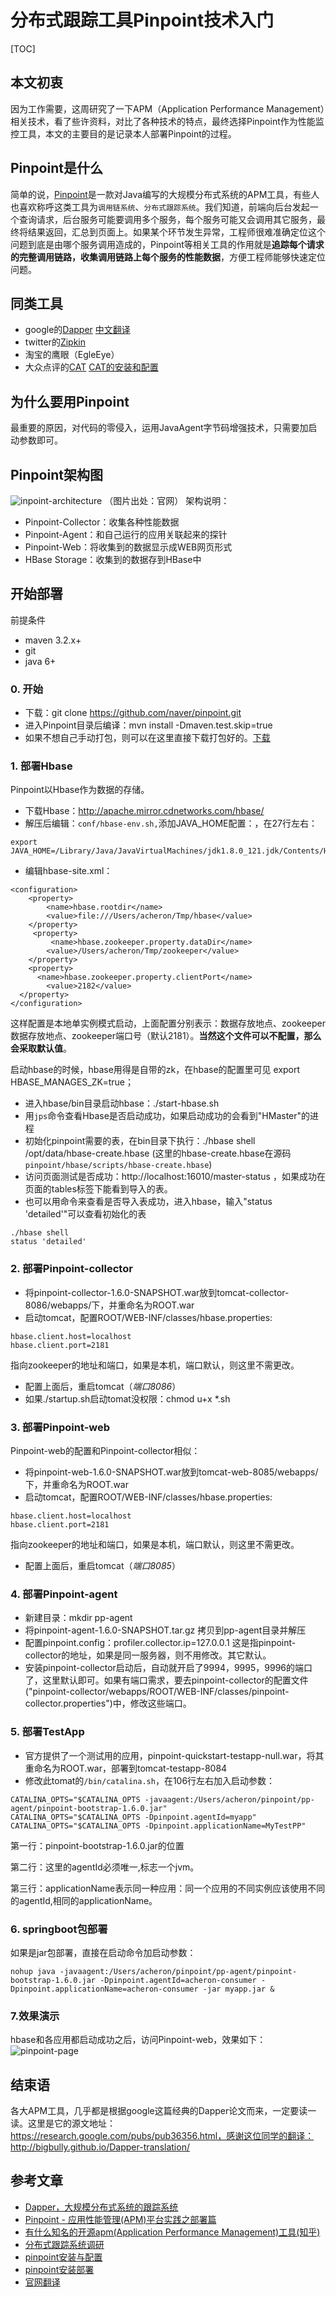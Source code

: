 # 分布式跟踪工具Pinpoint技术入门

[TOC]

## 本文初衷
因为工作需要，这周研究了一下APM（Application Performance Management）相关技术，看了些许资料，对比了各种技术的特点，最终选择Pinpoint作为性能监控工具，本文的主要目的是记录本人部署Pinpoint的过程。
## Pinpoint是什么
简单的说，[Pinpoint](https://github.com/naver/pinpoint)是一款对Java编写的大规模分布式系统的APM工具，有些人也喜欢称呼这类工具为`调用链系统`、`分布式跟踪系统`。我们知道，前端向后台发起一个查询请求，后台服务可能要调用多个服务，每个服务可能又会调用其它服务，最终将结果返回，汇总到页面上。如果某个环节发生异常，工程师很难准确定位这个问题到底是由哪个服务调用造成的，Pinpoint等相关工具的作用就是**追踪每个请求的完整调用链路，收集调用链路上每个服务的性能数据**，方便工程师能够快速定位问题。
## 同类工具
- google的[Dapper](https://static.googleusercontent.com/media/research.google.com/zh-CN//pubs/archive/36356.pdf)  [中文翻译](http://bigbully.github.io/Dapper-translation/)
- twitter的[Zipkin](http://zipkin.io/)
- 淘宝的鹰眼（EgleEye）
- 大众点评的[CAT](https://github.com/dianping/cat)  [CAT的安装和配置](http://www.herohuang.com/2017/02/22/dianping-cat/)

## 为什么要用Pinpoint
最重要的原因，对代码的零侵入，运用JavaAgent字节码增强技术，只需要加启动参数即可。

## Pinpoint架构图
![inpoint-architecture](images/pinpoint-architecture.png)
（图片出处：官网）
架构说明：
-  Pinpoint-Collector：收集各种性能数据
-  Pinpoint-Agent：和自己运行的应用关联起来的探针
-  Pinpoint-Web：将收集到的数据显示成WEB网页形式
-  HBase Storage：收集到的数据存到HBase中

## 开始部署

前提条件
- maven 3.2.x+
- git
- java 6+

### 0. 开始
- 下载：git clone https://github.com/naver/pinpoint.git
- 进入Pinpoint目录后编译：mvn install -Dmaven.test.skip=true
- 如果不想自己手动打包，则可以在这里直接下载打包好的。[下载](https://github.com/naver/pinpoint/releases/tag/1.6.0)

### 1. 部署Hbase
Pinpoint以Hbase作为数据的存储。
- 下载Hbase：http://apache.mirror.cdnetworks.com/hbase/
- 解压后编辑：`conf/hbase-env.sh,`添加JAVA_HOME配置：，在27行左右：
```
export JAVA_HOME=/Library/Java/JavaVirtualMachines/jdk1.8.0_121.jdk/Contents/Home
```
- 编辑hbase-site.xml：
```
<configuration>
    <property>
        <name>hbase.rootdir</name>
        <value>file:///Users/acheron/Tmp/hbase</value>
    </property>
     <property>
         <name>hbase.zookeeper.property.dataDir</name>
        <value>/Users/acheron/Tmp/zookeeper</value>
    </property>
    <property>
      <name>hbase.zookeeper.property.clientPort</name>
        <value>2182</value>
  </property>
</configuration>
```
这样配置是本地单实例模式启动，上面配置分别表示：数据存放地点、zookeeper数据存放地点、zookeeper端口号（默认2181）。**当然这个文件可以不配置，那么会采取默认值**。

启动hbase的时候，hbase用得是自带的zk，在hbase的配置里可见 export HBASE_MANAGES_ZK=true；

- 进入hbase/bin目录启动hbase：./start-hbase.sh
- 用`jps`命令查看Hbase是否启动成功，如果启动成功的会看到"HMaster"的进程
- 初始化pinpoint需要的表，在bin目录下执行：./hbase shell /opt/data/hbase-create.hbase  (这里的hbase-create.hbase在源码`pinpoint/hbase/scripts/hbase-create.hbase`)
- 访问页面测试是否成功：http://localhost:16010/master-status  ，如果成功在页面的tables标签下能看到导入的表。
- 也可以用命令来查看是否导入表成功，进入hbase，输入"status 'detailed'"可以查看初始化的表
```
./hbase shell
status 'detailed'
```

### 2. 部署Pinpoint-collector
- 将pinpoint-collector-1.6.0-SNAPSHOT.war放到tomcat-collector-8086/webapps/下，并重命名为ROOT.war
- 启动tomcat，配置ROOT/WEB-INF/classes/hbase.properties:
```
hbase.client.host=localhost
hbase.client.port=2181
```
指向zookeeper的地址和端口，如果是本机，端口默认，则这里不需更改。
- 配置上面后，重启tomcat（*端口8086*）
- 如果./startup.sh启动tomat没权限：chmod u+x *.sh 

### 3. 部署Pinpoint-web
Pinpoint-web的配置和Pinpoint-collector相似：
- 将pinpoint-web-1.6.0-SNAPSHOT.war放到tomcat-web-8085/webapps/下，并重命名为ROOT.war
- 启动tomcat，配置ROOT/WEB-INF/classes/hbase.properties:
```
hbase.client.host=localhost
hbase.client.port=2181
```
指向zookeeper的地址和端口，如果是本机，端口默认，则这里不需更改。
- 配置上面后，重启tomcat（*端口8085*）

### 4. 部署Pinpoint-agent
- 新建目录：mkdir pp-agent
- 将pinpoint-agent-1.6.0-SNAPSHOT.tar.gz 拷贝到pp-agent目录并解压
- 配置pinpoint.config：profiler.collector.ip=127.0.0.1
  这是指pinpoint-collector的地址，如果是同一服务器，则不用修改。其它默认。
- 安装pinpoint-collector启动后，自动就开启了9994，9995，9996的端口了，这里默认即可。如果有端口需求，要去pinpoint-collector的配置文件("pinpoint-collector/webapps/ROOT/WEB-INF/classes/pinpoint-collector.properties")中，修改这些端口。

### 5. 部署TestApp
- 官方提供了一个测试用的应用，pinpoint-quickstart-testapp-null.war，将其重命名为ROOT.war，部署到tomcat-testapp-8084
- 修改此tomat的`/bin/catalina.sh`，在106行左右加入启动参数：
```n
CATALINA_OPTS="$CATALINA_OPTS -javaagent:/Users/acheron/pinpoint/pp-agent/pinpoint-bootstrap-1.6.0.jar"
CATALINA_OPTS="$CATALINA_OPTS -Dpinpoint.agentId=myapp"
CATALINA_OPTS="$CATALINA_OPTS -Dpinpoint.applicationName=MyTestPP"
```
第一行：pinpoint-bootstrap-1.6.0.jar的位置

第二行：这里的agentId必须唯一,标志一个jvm。

第三行：applicationName表示同一种应用：同一个应用的不同实例应该使用不同的agentId,相同的applicationName。

### 6. springboot包部署

如果是jar包部署，直接在启动命令加启动参数：
```
nohup java -javaagent:/Users/acheron/pinpoint/pp-agent/pinpoint-bootstrap-1.6.0.jar -Dpinpoint.agentId=acheron-consumer -Dpinpoint.applicationName=acheron-consumer -jar myapp.jar &
```

### 7.效果演示
hbase和各应用都启动成功之后，访问Pinpoint-web，效果如下：
![pinpoint-page](images/pinpoint-page.png)

## 结束语

各大APM工具，几乎都是根据google这篇经典的Dapper论文而来，一定要读一读。这里是它的源文地址：https://research.google.com/pubs/pub36356.html，感谢这位同学的翻译：http://bigbully.github.io/Dapper-translation/

## 参考文章

- [Dapper，大规模分布式系统的跟踪系统](http://bigbully.github.io/Dapper-translation/)
- [Pinpoint - 应用性能管理(APM)平台实践之部署篇](https://sconts.com/11)
- [有什么知名的开源apm(Application Performance Management)工具(知乎)](https://www.zhihu.com/question/27994350)
- [分布式跟踪系统调研](http://www.zenlife.tk/distributed-tracing.md?utm_source=tuicool&utm_medium=referral)
- [pinpoint安装与配置](http://www.ltang.me/2016/11/29/pinpoint-installing/)
- [pinpoint安装部署](http://www.cnblogs.com/yyhh/p/6106472.html#yy02)
- [官网翻译](https://skyao.gitbooks.io/leaning-pinpoint/content/)